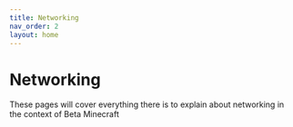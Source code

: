```yaml
---
title: Networking
nav_order: 2
layout: home
---
```


# Networking
These pages will cover everything there is to explain about networking in the context of Beta Minecraft